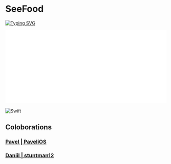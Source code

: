 # SeeFood
[![Typing SVG](https://readme-typing-svg.herokuapp.com?color=%2336BCF7&lines=iOS+Development+Team)](https://git.io/typing-svg) 

![Image alt](https://github.com/Pave1iOS/SeeFood/blob/main/seefood.png)

![Swift](https://img.shields.io/badge/swift-F54A2A?style=for-the-badge&logo=swift&logoColor=white)

<h2>Coloborations</h2>
<h3><a href="https://github.com/Pave1iOS" target="_blank">Pavel | PaveliOS </a></h3>
<h3><a href="https://github.com/stuntman12" target="_blank">Daniil | stuntman12 </a></h3>
